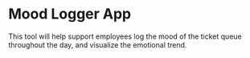 # Mood Logger App
This tool will help support employees log the mood of the ticket queue throughout the day, and visualize the emotional trend.
